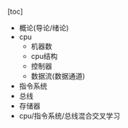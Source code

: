 [toc]

- 概论(导论/绪论)
- cpu
  - 机器数
  - cpu结构
  - 控制器
  - 数据流(数据通道)
- 指令系统
- 总线
- 存储器
- cpu/指令系统/总线混合交叉学习